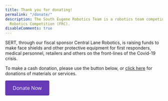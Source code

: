 ```yaml
---
title: Thank you for donating!
permalink: "/donate/"
description: The South Eugene Robotics Team is a robotics team competing in the FIRST
  Robotics Competition (FRC).
disableComments: true
---
```


SERT, through our fiscal sponsor Central Lane Robotics, is raising funds to make face shields 
and other protective equipment for first responders, medical personnel, retailers and others on the front-lines
of the Covid-19 crisis. 

To make a cash donation, please use the button below, or [click here](/ppe) for donations of
materials or services.

<a id='gfm-charity-donate-link' style='background-color:#673ab7; color: white; border-radius: 4px; padding: 12px 24px; display: inline-block; text-decoration: none; vertical-align: middle; font-size: 16px; font-family: Open Sans,sans-serif; line-height: 24px' role='button' href='https://charity.gofundme.com/o/en/donate-widget/11017'>Donate Now</a>
